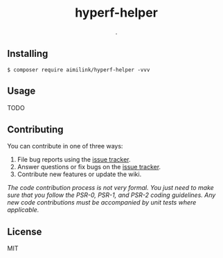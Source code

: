 <h1 align="center"> hyperf-helper </h1>

<p align="center"> .</p>


## Installing

```shell
$ composer require aimilink/hyperf-helper -vvv
```

## Usage

TODO

## Contributing

You can contribute in one of three ways:

1. File bug reports using the [issue tracker](https://github.com/aimilink/hyperf-ext/issues).
2. Answer questions or fix bugs on the [issue tracker](https://github.com/aimilink/hyperf-ext/issues).
3. Contribute new features or update the wiki.

_The code contribution process is not very formal. You just need to make sure that you follow the PSR-0, PSR-1, and PSR-2 coding guidelines. Any new code contributions must be accompanied by unit tests where applicable._

## License

MIT